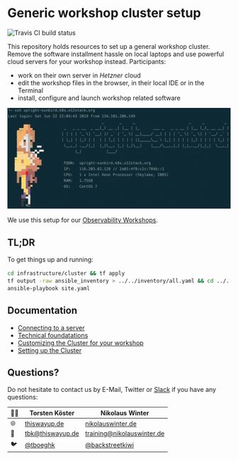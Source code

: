 # Generic workshop cluster setup

![Travis CI build status](https://travis-ci.org/observabilitystack/workshop-cluster.svg?branch=master)

This repository holds resources to set up a general workshop
cluster. Remove the software installment hassle on local
laptops and use powerful cloud servers for your workshop instead.
Participants:

* work on their own server in _Hetzner_ cloud
* edit the workshop files in the browser, in their
  local IDE or in the Terminal
* install, configure and launch workshop related software

![alt](docs/workshop-login.png)

We use this setup for our [Observability Workshops](https://github.com/observabilitystack/k8s-observability-workshop).

## TL;DR

To get things up and running:

```bash
cd infrastructure/cluster && tf apply
tf output -raw ansible_inventory > ../../inventory/all.yaml && cd ../..
ansible-playbook site.yaml
```

## Documentation

* [Connecting to a server](docs/connecting.md)
* [Technical foundatations](docs/technical_foundations.md)
* [Customizing the Cluster for your workshop](docs/customizing_for_your_workshop.md)
* [Setting up the Cluster](docs/setting_up_the_cluster.md)

## Questions?

Do not hesitate to contact us by E-Mail, Twitter or [Slack](https://o12stack.slack.com/) if you have any questions:

👨‍💻 | Torsten Köster | Nikolaus Winter
---|------------ | -------------
🌐 | [thiswayup.de](https://www.thiswayup.de) | [nikolauswinter.de](https://www.nikolauswinter.de)
📧 | [tbk@thiswayup.de](mailto:tbk@thiswayup.de) | [training@nikolauswinter.de](mailto:training@nikolauswinter.de)
🐦 | [@tboeghk](https://twitter.com/tboeghk) | [@backstreetkiwi](https://twitter.com/backstreetkiwi)
